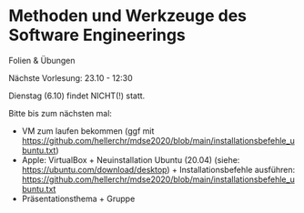 # Methoden und Werkzeuge des Software Engineerings

Folien & Übungen

Nächste Vorlesung: 23.10 - 12:30

Dienstag (6.10) findet NICHT(!) statt.

Bitte bis zum nächsten mal:
- VM zum laufen bekommen (ggf mit https://github.com/hellerchr/mdse2020/blob/main/installationsbefehle_ubuntu.txt)
- Apple: VirtualBox + Neuinstallation Ubuntu (20.04) (siehe: https://ubuntu.com/download/desktop) + Installationsbefehle ausführen: https://github.com/hellerchr/mdse2020/blob/main/installationsbefehle_ubuntu.txt
- Präsentationsthema + Gruppe
